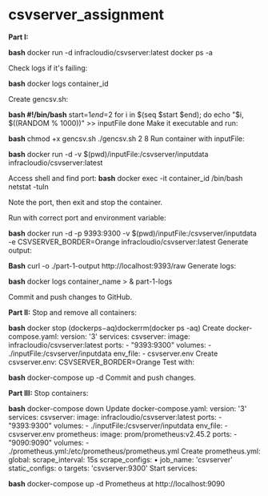 # csvserver_assignment

**Part I:**


**bash** 
docker run -d infracloudio/csvserver:latest docker ps -a

Check logs if it's failing:

**bash** 
docker logs container_id

Create gencsv.sh:

**bash
#!/bin/bash** 
start=$1 end=$2 for i in $(seq $start $end); do echo "$i, $((RANDOM % 1000))" >> inputFile done
Make it executable and run:

**bash**
chmod +x gencsv.sh ./gencsv.sh 2 8
Run container with inputFile:

**bash** 
docker run -d -v $(pwd)/inputFile:/csvserver/inputdata infracloudio/csvserver:latest

Access shell and find port:
**bash**
docker exec -it container_id /bin/bash netstat -tuln 

Note the port, then exit and stop the container.

Run with correct port and environment variable:

**bash** 
docker run -d -p 9393:9300 -v $(pwd)/inputFile:/csvserver/inputdata -e CSVSERVER_BORDER=Orange infracloudio/csvserver:latest
 Generate output:

 **Bash**
curl -o ./part-1-output http://localhost:9393/raw
Generate logs:

**bash** 
docker logs container_name > & part-1-logs

Commit and push changes to GitHub.


**Part II:**
Stop and remove all containers:

**bash** 
docker stop (dockerps−aq)dockerrm(docker ps -aq)
Create docker-compose.yaml:
version: '3' services: csvserver: image: infracloudio/csvserver:latest ports: - "9393:9300" volumes: - ./inputFile:/csvserver/inputdata env_file: - csvserver.env
Create csvserver.env:
CSVSERVER_BORDER=Orange
Test with:

**bash** 
docker-compose up -d
Commit and push changes.

**Part III:**
Stop containers:

**bash** 
docker-compose down
Update docker-compose.yaml:
version: '3' services: csvserver: image: infracloudio/csvserver:latest ports: - "9393:9300" volumes: - ./inputFile:/csvserver/inputdata env_file: - csvserver.env
prometheus: image: prom/prometheus:v2.45.2 ports: - "9090:9090" volumes: - ./prometheus.yml:/etc/prometheus/prometheus.yml
Create prometheus.yml:
global: scrape_interval: 15s
scrape_configs:
•	job_name: 'csvserver' static_configs:
o	targets: 'csvserver:9300'
Start services:

**bash** 
docker-compose up -d
Prometheus at http://localhost:9090


